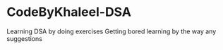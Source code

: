 # CodeByKhaleel-DSA
Learning DSA by doing exercises
Getting bored learning by the way any suggestions

